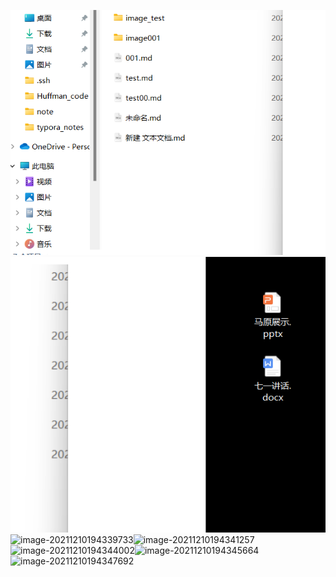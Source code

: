 ![image-20211210194336546](https://raw.githubusercontent.com/Quyizzx/typora_notes/main/img/image-20211210194336546.png)![image-20211210194338130](https://raw.githubusercontent.com/Quyizzx/typora_notes/main/img/image-20211210194338130.png)![image-20211210194339733](C:\Users\風船\AppData\Roaming\Typora\typora-user-images\image-20211210194339733.png)![image-20211210194341257](C:\Users\風船\AppData\Roaming\Typora\typora-user-images\image-20211210194341257.png)![image-20211210194344002](C:\Users\風船\AppData\Roaming\Typora\typora-user-images\image-20211210194344002.png)![image-20211210194345664](C:\Users\風船\AppData\Roaming\Typora\typora-user-images\image-20211210194345664.png)![image-20211210194347692](C:\Users\風船\AppData\Roaming\Typora\typora-user-images\image-20211210194347692.png)